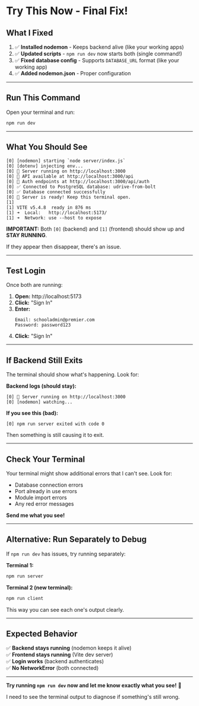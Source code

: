 # Try This Now - Final Fix!

## What I Fixed

1. ✅ **Installed nodemon** - Keeps backend alive (like your working apps)
2. ✅ **Updated scripts** - `npm run dev` now starts both (single command!)
3. ✅ **Fixed database config** - Supports `DATABASE_URL` format (like your working app)
4. ✅ **Added nodemon.json** - Proper configuration

---

## Run This Command

Open your terminal and run:

```bash
npm run dev
```

---

## What You Should See

```
[0] [nodemon] starting `node server/index.js`
[0] [dotenv] injecting env...
[0] 🚀 Server running on http://localhost:3000
[0] 📡 API available at http://localhost:3000/api
[0] 🔐 Auth endpoints at http://localhost:3000/api/auth
[0] ✅ Connected to PostgreSQL database: udrive-from-bolt
[0] ✅ Database connected successfully
[0] 🎯 Server is ready! Keep this terminal open.
[1] 
[1] VITE v5.4.8  ready in 876 ms
[1] ➜  Local:   http://localhost:5173/
[1] ➜  Network: use --host to expose
```

**IMPORTANT:** Both `[0]` (backend) and `[1]` (frontend) should show up and **STAY RUNNING**.

If they appear then disappear, there's an issue.

---

## Test Login

Once both are running:

1. **Open:** http://localhost:5173
2. **Click:** "Sign In"
3. **Enter:**
   ```
   Email: schooladmin@premier.com
   Password: password123
   ```
4. **Click:** "Sign In"

---

## If Backend Still Exits

The terminal should show what's happening. Look for:

**Backend logs (should stay):**
```
[0] 🚀 Server running on http://localhost:3000
[0] [nodemon] watching...
```

**If you see this (bad):**
```
[0] npm run server exited with code 0
```

Then something is still causing it to exit.

---

## Check Your Terminal

Your terminal might show additional errors that I can't see. Look for:
- Database connection errors
- Port already in use errors
- Module import errors
- Any red error messages

**Send me what you see!**

---

## Alternative: Run Separately to Debug

If `npm run dev` has issues, try running separately:

**Terminal 1:**
```bash
npm run server
```

**Terminal 2 (new terminal):**
```bash
npm run client
```

This way you can see each one's output clearly.

---

## Expected Behavior

✅ **Backend stays running** (nodemon keeps it alive)  
✅ **Frontend stays running** (Vite dev server)  
✅ **Login works** (backend authenticates)  
✅ **No NetworkError** (both connected)  

---

**Try running `npm run dev` now and let me know exactly what you see!** 🚀

I need to see the terminal output to diagnose if something's still wrong.

